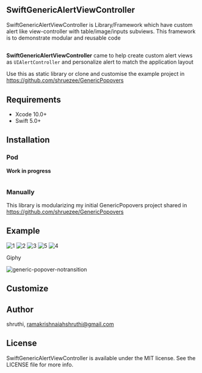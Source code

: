 ## SwiftGenericAlertViewController
SwiftGenericAlertViewController is Library/Framework which have custom alert like view-controller with table/image/inputs subviews. This framework is to demonstrate  modular and reusable code

## 
**SwiftGenericAlertViewController** came to help create custom alert views as `UIAlertController` and personalize alert to match the application layout

Use this as static library or clone and customise the example project in https://github.com/shruezee/GenericPopovers  
## Requirements

- Xcode 10.0+
- Swift 5.0+

## Installation

### Pod
**Work in progress**
```TODO: Please wait for pod setup documentation to be completed untill then feel free to use manual option
```
### Manually

This library is modularizing my initial GenericPopovers project shared in https://github.com/shruezee/GenericPopovers  

## Example
![1](https://user-images.githubusercontent.com/23718584/73805714-8e7b8d00-481b-11ea-83a9-77eb9cb9343c.png)
![2](https://user-images.githubusercontent.com/23718584/73805757-aa7f2e80-481b-11ea-9f0d-42c0a0afe1eb.png)
![3](https://user-images.githubusercontent.com/23718584/73805761-ac48f200-481b-11ea-8172-8aaf4fb7deb8.png)
![5](https://user-images.githubusercontent.com/23718584/73805841-e2867180-481b-11ea-8a2d-c647a546f2f5.png)
![4](https://user-images.githubusercontent.com/23718584/73805805-c8e52a00-481b-11ea-8a92-bb638e8ea1c7.png)

Giphy 

![generic-popover-notransition](https://user-images.githubusercontent.com/23718584/48245298-37cbab80-e43e-11e8-9a71-5518b8ceec66.gif)


## Customize


## Author

shruthi, ramakrishnaiahshruthi@gmail.com

## License

SwiftGenericAlertViewController is available under the MIT license. See the LICENSE file for more info.
